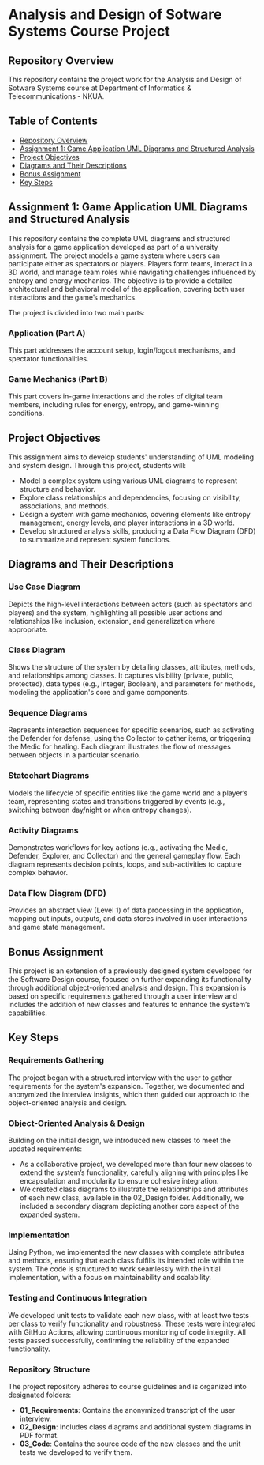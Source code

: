 # Analysis and Design of Sotware Systems Course Project

## Repository Overview

This repository contains the project work for the Analysis and Design of Sotware Systems course at Department of Informatics & Telecommunications - NKUA. <br>

## Table of Contents

- [Repository Overview](#repository-overview)
- [Assignment 1: Game Application UML Diagrams and Structured Analysis](#assignment-1-game-application-uml-diagrams-and-structured-analysis)
- [Project Objectives](#project-objectives)
- [Diagrams and Their Descriptions](#diagrams-and-their-descriptions)
- [Bonus Assignment](#bonus-assignment)
- [Key Steps](#key-steps)

## Assignment 1: Game Application UML Diagrams and Structured Analysis

This repository contains the complete UML diagrams and structured analysis for a game application developed as part of a university assignment. The project models a game system where users can participate either as spectators or players. Players form teams, interact in a 3D world, and manage team roles while navigating challenges influenced by entropy and energy mechanics. The objective is to provide a detailed architectural and behavioral model of the application, covering both user interactions and the game’s mechanics.

The project is divided into two main parts:

### Application (Part A)
This part addresses the account setup, login/logout mechanisms, and spectator functionalities.

### Game Mechanics (Part B)
This part covers in-game interactions and the roles of digital team members, including rules for energy, entropy, and game-winning conditions.

## Project Objectives

This assignment aims to develop students' understanding of UML modeling and system design. Through this project, students will:

- Model a complex system using various UML diagrams to represent structure and behavior.
- Explore class relationships and dependencies, focusing on visibility, associations, and methods.
- Design a system with game mechanics, covering elements like entropy management, energy levels, and player interactions in a 3D world.
- Develop structured analysis skills, producing a Data Flow Diagram (DFD) to summarize and represent system functions.

## Diagrams and Their Descriptions

### Use Case Diagram
Depicts the high-level interactions between actors (such as spectators and players) and the system, highlighting all possible user actions and relationships like inclusion, extension, and generalization where appropriate.

### Class Diagram
Shows the structure of the system by detailing classes, attributes, methods, and relationships among classes. It captures visibility (private, public, protected), data types (e.g., Integer, Boolean), and parameters for methods, modeling the application's core and game components.

### Sequence Diagrams
Represents interaction sequences for specific scenarios, such as activating the Defender for defense, using the Collector to gather items, or triggering the Medic for healing. Each diagram illustrates the flow of messages between objects in a particular scenario.

### Statechart Diagrams
Models the lifecycle of specific entities like the game world and a player’s team, representing states and transitions triggered by events (e.g., switching between day/night or when entropy changes).

### Activity Diagrams
Demonstrates workflows for key actions (e.g., activating the Medic, Defender, Explorer, and Collector) and the general gameplay flow. Each diagram represents decision points, loops, and sub-activities to capture complex behavior.

### Data Flow Diagram (DFD)
Provides an abstract view (Level 1) of data processing in the application, mapping out inputs, outputs, and data stores involved in user interactions and game state management.


## Bonus Assignment

This project is an extension of a previously designed system developed for the Software Design course, focused on further expanding its functionality through additional object-oriented analysis and design. This expansion is based on specific requirements gathered through a user interview and includes the addition of new classes and features to enhance the system’s capabilities.

## Key Steps

### Requirements Gathering
The project began with a structured interview with the user to gather requirements for the system's expansion. Together, we documented and anonymized the interview insights, which then guided our approach to the object-oriented analysis and design.

### Object-Oriented Analysis & Design
Building on the initial design, we introduced new classes to meet the updated requirements:

- As a collaborative project, we developed more than four new classes to extend the system’s functionality, carefully aligning with principles like encapsulation and modularity to ensure cohesive integration.
- We created class diagrams to illustrate the relationships and attributes of each new class, available in the 02_Design folder. Additionally, we included a secondary diagram depicting another core aspect of the expanded system.

### Implementation
Using Python, we implemented the new classes with complete attributes and methods, ensuring that each class fulfills its intended role within the system. The code is structured to work seamlessly with the initial implementation, with a focus on maintainability and scalability.

### Testing and Continuous Integration
We developed unit tests to validate each new class, with at least two tests per class to verify functionality and robustness. These tests were integrated with GitHub Actions, allowing continuous monitoring of code integrity. All tests passed successfully, confirming the reliability of the expanded functionality.

### Repository Structure
The project repository adheres to course guidelines and is organized into designated folders:

- **01_Requirements**: Contains the anonymized transcript of the user interview.
- **02_Design**: Includes class diagrams and additional system diagrams in PDF format.
- **03_Code**: Contains the source code of the new classes and the unit tests we developed to verify them.